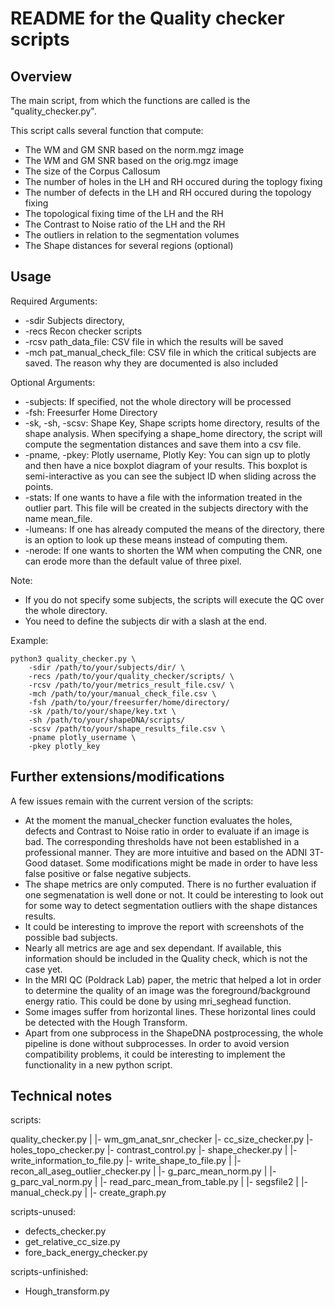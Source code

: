 # README for the Quality checker scripts

## Overview

The main script, from which the functions are called is the "quality_checker.py". 

This script calls several function that compute: 

* The WM and GM SNR based on the norm.mgz image 
* The WM and GM SNR based on the orig.mgz image 
* The size of the Corpus Callosum 
* The number of holes in the LH and RH occured during the toplogy fixing 
* The number of defects in the LH and RH occured during the topology fixing
* The topological fixing time of the LH and the RH 
* The Contrast to Noise ratio of the LH and the RH 
* The outliers in relation to the segmentation volumes
* The Shape distances for several regions (optional)

## Usage

Required Arguments: 

* -sdir Subjects directory, 
* -recs Recon checker scripts 
* -rcsv path_data_file: CSV file in which the results will be saved
* -mch pat_manual_check_file: CSV file in which the critical subjects are saved. The reason why they are documented is also included 
    
Optional Arguments: 

* -subjects: If specified, not the whole directory will be processed 
* -fsh: Freesurfer Home Directory
* -sk, -sh, -scsv: Shape Key, Shape scripts home directory, results of the shape analysis. When specifying a shape_home directory, the script will compute the segmentation distances and save them into a csv file.
* -pname, -pkey: Plotly username, Plotly Key: You can sign up to plotly and then have a nice boxplot diagram of your results. This boxplot is semi-interactive as you can see the subject ID when sliding across the points.
* -stats: If one wants to have a file with the information treated in the outlier part. This file will be created in the subjects directory with the name mean_file.
* -lumeans: If one has already computed the means of the directory, there is an option to look up these means instead of computing them. 
* -nerode: If one wants to shorten the WM when computing the CNR, one can erode more than the default value of three pixel. 
        
Note: 

* If you do not specify some subjects, the scripts will execute the QC over the whole directory. 
* You need to define the subjects dir with a slash at the end. 

Example:
    
    python3 quality_checker.py \
        -sdir /path/to/your/subjects/dir/ \
        -recs /path/to/your/quality_checker/scripts/ \
        -rcsv /path/to/your/metrics_result_file.csv/ \
        -mch /path/to/your/manual_check_file.csv \
        -fsh /path/to/your/freesurfer/home/directory/ 
        -sk /path/to/your/shape/key.txt \
        -sh /path/to/your/shapeDNA/scripts/ 
        -scsv /path/to/your/shape_results_file.csv \
        -pname plotly_username \
        -pkey plotly_key
   
## Further extensions/modifications

A few issues remain with the current version of the scripts:

* At the moment the manual_checker function evaluates the holes, defects and Contrast to Noise ratio in order to evaluate if an image is bad. The corresponding thresholds have not been established in a professional manner. They are more intuitive and based on the ADNI 3T-Good dataset. Some modifications might be made in order to have less false positive or false negative subjects. 
* The shape metrics are only computed. There is no further evaluation if one segmenatation is well done or not. It could be interesting to look out for some way to detect segmentation outliers with the shape distances results. 
* It could be interesting to improve the report with screenshots of the possible bad subjects.
* Nearly all metrics are age and sex dependant. If available, this information should be included in the Quality check, which is not the case yet. 
* In the MRI QC (Poldrack Lab) paper, the metric that helped a lot in order to determine the quality of an image was the foreground/background energy ratio. This could be done by using mri_seghead function.
* Some images suffer from horizontal lines. These horizontal lines could be detected with the Hough Transform.
* Apart from one subprocess in the ShapeDNA postprocessing, the whole pipeline is done without subprocesses. In order to avoid version compatibility problems, it could be interesting to implement the functionality in a new python script.


## Technical notes

scripts:

quality_checker.py
|
|- wm_gm_anat_snr_checker
|- cc_size_checker.py
|- holes_topo_checker.py
|- contrast_control.py
|- shape_checker.py
|
|- write_information_to_file.py
|- write_shape_to_file.py
|
|- recon_all_aseg_outlier_checker.py
|  |- g_parc_mean_norm.py
|  |- g_parc_val_norm.py
|  |- read_parc_mean_from_table.py
|  |- segsfile2
|
|- manual_check.py
|
|- create_graph.py

scripts-unused:

- defects_checker.py
- get_relative_cc_size.py
- fore_back_energy_checker.py

scripts-unfinished:

- Hough_transform.py
